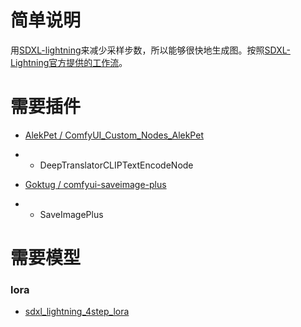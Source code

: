 # 简单说明

用[SDXL-lightning](https://huggingface.co/ByteDance/SDXL-Lightning)来减少采样步数，所以能够很快地生成图。按照[SDXL-Lightning官方提供的工作流](https://huggingface.co/ByteDance/SDXL-Lightning/blob/main/comfyui/sdxl_lightning_workflow_lora.json)。

# 需要插件

- [AlekPet / ComfyUI_Custom_Nodes_AlekPet](https://github.com/AlekPet/ComfyUI_Custom_Nodes_AlekPet)
- - DeepTranslatorCLIPTextEncodeNode

- [Goktug / comfyui-saveimage-plus](https://github.com/Goktug/comfyui-saveimage-plus)
- - SaveImagePlus

# 需要模型

### lora
- [sdxl_lightning_4step_lora](https://huggingface.co/ByteDance/SDXL-Lightning/blob/main/sdxl_lightning_4step_lora.safetensors)